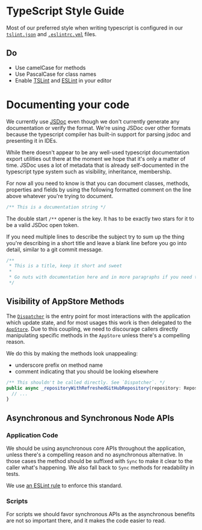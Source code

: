 # TypeScript Style Guide

Most of our preferred style when writing typescript is configured in our [`tslint.json`](../../tslint.json) and [`.eslintrc.yml`](../../.eslintrc.yml) files.

## Do
 - Use camelCase for methods
 - Use PascalCase for class names
 - Enable [TSLint](https://palantir.github.io/tslint/usage/third-party-tools/) and [ESLint](https://eslint.org/docs/user-guide/integrations) in your editor

# Documenting your code

We currently use [JSDoc](http://usejsdoc.org/) even though we don't currently generate any documentation or
verify the format. We're using JSDoc over other formats because the typescript compiler has built-in support
for parsing jsdoc and presenting it in IDEs.

While there doesn't appear to be any well-used typescript documentation export utilities out there at the
moment we hope that it's only a matter of time. JSDoc uses a lot of metadata that is already self-documented
in the typescript type system such as visibility, inheritance, membership.

For now all you need to know is that you can document classes, methods, properties and fields by using the
following formatted comment on the line above whatever you're trying to document.

```ts
/** This is a documentation string */
```

The double start `/**` opener is the key. It has to be exactly two stars for it to be a valid JSDoc open token.

If you need multiple lines to describe the subject try to sum up the thing you're describing in a short title
and leave a blank line before you go into detail, similar to a git commit message.

```ts
/**
 * This is a title, keep it short and sweet
 *
 * Go nuts with documentation here and in more paragraphs if you need to.
 */
```

## Visibility of AppStore Methods

The [`Dispatcher`](https://github.com/desktop/desktop/blob/master/app/src/lib/dispatcher/dispatcher.ts)
is the entry point for most interactions with the application which update state,
and for most usages this work is then delegated to the [`AppStore`](https://github.com/desktop/desktop/blob/master/app/src/lib/stores/app-store.ts).
Due to this coupling, we need to discourage callers directly manipulating
specific methods in the `AppStore` unless there's a compelling reason.

We do this by making the methods look unappealing:

 - underscore prefix on method name
 - comment indicating that you should be looking elsewhere

```ts
/** This shouldn't be called directly. See `Dispatcher`. */
public async _repositoryWithRefreshedGitHubRepository(repository: Repository): Promise<Repository> {
  // ...
}
```

## Asynchronous and Synchronous Node APIs

### Application Code

We should be using asynchronous core APIs throughout the application, unless
there's a compelling reason and no asynchronous alternative. In those cases the
method should be suffixed with `Sync` to make it clear to the caller what's
happening. We also fall back to `Sync` methods for readability in tests.

We use [an ESLint rule](https://eslint.org/docs/rules/no-sync) to enforce
this standard.

### Scripts

For scripts we should favor synchronous APIs as the asynchronous benefits are
not so important there, and  it makes the code easier to read.

